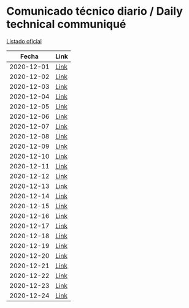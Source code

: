# Comunicado técnico diario / Daily technical communiqué

[Listado oficial](https://www.gob.mx/salud/documentos/coronavirus-covid19-comunicados-tecnicos-diarios-diciembre-2020)

| Fecha               | Link        |
| ------------------- | ----------  |
| 2020-12-01 | [Link](https://www.gob.mx/salud/prensa/nuevo-coronavirus-en-el-mundo-covid-19-comunicado-tecnico-diario-258424) |
| 2020-12-02 | [Link](https://www.gob.mx/salud/prensa/nuevo-coronavirus-en-el-mundo-covid-19-comunicado-tecnico-diario-258425) |
| 2020-12-03 | [Link](https://www.gob.mx/salud/prensa/nuevo-coronavirus-en-el-mundo-covid-19-comunicado-tecnico-diario-258427) |
| 2020-12-04 | [Link](https://www.gob.mx/salud/prensa/nuevo-coronavirus-en-el-mundo-covid-19-comunicado-tecnico-diario-258428) |
| 2020-12-05 | [Link](https://www.gob.mx/salud/prensa/nuevo-coronavirus-en-el-mundo-covid-19-comunicado-tecnico-diario-258429) |
| 2020-12-06 | [Link](https://www.gob.mx/salud/prensa/nuevo-coronavirus-en-el-mundo-covid-19-comunicado-tecnico-diario-258429) |
| 2020-12-07 | [Link](https://www.gob.mx/salud/prensa/nuevo-coronavirus-en-el-mundo-covid-19-comunicado-tecnico-diario-258838) |
| 2020-12-08 | [Link](https://www.gob.mx/salud/prensa/nuevo-coronavirus-en-el-mundo-covid-19-comunicado-tecnico-diario-258839) |
| 2020-12-09 | [Link](https://www.gob.mx/salud/prensa/nuevo-coronavirus-en-el-mundo-covid-19-comunicado-tecnico-diario-258840) |
| 2020-12-10 | [Link](https://www.gob.mx/salud/prensa/nuevo-coronavirus-en-el-mundo-covid-19-comunicado-tecnico-diario-258841) |
| 2020-12-11 | [Link](https://www.gob.mx/salud/prensa/nuevo-coronavirus-en-el-mundo-covid-19-comunicado-tecnico-diario-258843) |
| 2020-12-12 | [Link](https://www.gob.mx/salud/prensa/nuevo-coronavirus-en-el-mundo-covid-19-comunicado-tecnico-diario-258842) |
| 2020-12-13 | [Link](https://www.gob.mx/salud/prensa/nuevo-coronavirus-en-el-mundo-covid-19-comunicado-tecnico-diario-258844) |
| 2020-12-14 | [Link](https://www.gob.mx/salud/prensa/nuevo-coronavirus-en-el-mundo-covid-19-comunicado-tecnico-diario-259402) |
| 2020-12-15 | [Link](https://www.gob.mx/salud/prensa/nuevo-coronavirus-en-el-mundo-covid-19-comunicado-tecnico-diario-259403) |
| 2020-12-16 | [Link](https://www.gob.mx/salud/prensa/nuevo-coronavirus-en-el-mundo-covid-19-comunicado-tecnico-diario-259680) |
| 2020-12-17 | [Link](https://www.gob.mx/salud/prensa/nuevo-coronavirus-en-el-mundo-covid-19-comunicado-tecnico-diario-259825) |
| 2020-12-18 | [Link](https://www.gob.mx/salud/prensa/nuevo-coronavirus-en-el-mundo-covid-19-comunicado-tecnico-diario-259897) |
| 2020-12-19 | [Link](https://www.gob.mx/salud/prensa/nuevo-coronavirus-en-el-mundo-covid-19-comunicado-tecnico-diario-259910) |
| 2020-12-20 | [Link](https://www.gob.mx/salud/prensa/nuevo-coronavirus-en-el-mundo-covid-19-comunicado-tecnico-diario-259909) |
| 2020-12-21 | [Link](https://www.gob.mx/salud/prensa/nuevo-coronavirus-en-el-mundo-covid-19-comunicado-tecnico-diario-259911) |
| 2020-12-22 | [Link](https://www.gob.mx/salud/prensa/nuevo-coronavirus-en-el-mundo-covid-19-comunicado-tecnico-diario-259912) |
| 2020-12-23 | [Link](https://www.gob.mx/salud/prensa/nuevo-coronavirus-en-el-mundo-covid-19-comunicado-tecnico-diario-259913) |
| 2020-12-24 | [Link](https://www.gob.mx/salud/prensa/nuevo-coronavirus-en-el-mundo-covid-19-comunicado-tecnico-diario-260182) |
